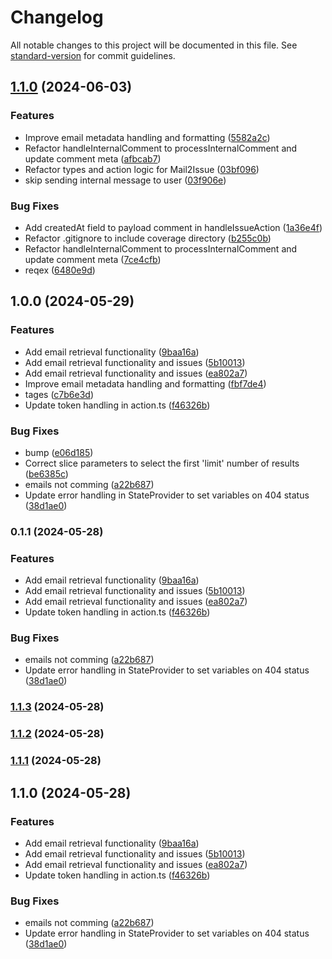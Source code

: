 # Changelog

All notable changes to this project will be documented in this file. See [standard-version](https://github.com/conventional-changelog/standard-version) for commit guidelines.

## [1.1.0](https://github.com/platformengr/mail2issue/compare/v1.0.0...v1.1.0) (2024-06-03)


### Features

* Improve email metadata handling and formatting ([5582a2c](https://github.com/platformengr/mail2issue/commit/5582a2c48b09632eccf68241605d2d637722b8e8))
* Refactor handleInternalComment to processInternalComment and update comment meta ([afbcab7](https://github.com/platformengr/mail2issue/commit/afbcab7021817f748e1df51e7394798b83801f94))
* Refactor types and action logic for Mail2Issue ([03bf096](https://github.com/platformengr/mail2issue/commit/03bf09630b87bed49b0a07e1a60d49543a7ec7c6))
* skip sending internal message to user ([03f906e](https://github.com/platformengr/mail2issue/commit/03f906e80e84fd1ce3eb7ce14ab112fa8a80e35e))


### Bug Fixes

* Add createdAt field to payload comment in handleIssueAction ([1a36e4f](https://github.com/platformengr/mail2issue/commit/1a36e4fd0e8a0ca0bb79fe3e9b80e7c70967d020))
* Refactor .gitignore to include coverage directory ([b255c0b](https://github.com/platformengr/mail2issue/commit/b255c0b124b7cebf07a3674c069d6d8b71497e39))
* Refactor handleInternalComment to processInternalComment and update comment meta ([7ce4cfb](https://github.com/platformengr/mail2issue/commit/7ce4cfbae7795a487ce63f298a6febe91df5e3de))
* reqex ([6480e9d](https://github.com/platformengr/mail2issue/commit/6480e9de6aeaf6667efc9e72f3e6854f11cbc2e3))

## 1.0.0 (2024-05-29)

### Features

- Add email retrieval functionality ([9baa16a](https://github.com/platformengr/mail2issue/commit/9baa16a9e6ff8667177c8bf227af7ccf5a997b89))
- Add email retrieval functionality and issues ([5b10013](https://github.com/platformengr/mail2issue/commit/5b100133c326466aed4a01c1fe39eada28676205))
- Add email retrieval functionality and issues ([ea802a7](https://github.com/platformengr/mail2issue/commit/ea802a70c5c8c6b2b139cc98b6f179e166edee4e))
- Improve email metadata handling and formatting ([fbf7de4](https://github.com/platformengr/mail2issue/commit/fbf7de48b5bf447599e0960cc4877eecff4816b2))
- tages ([c7b6e3d](https://github.com/platformengr/mail2issue/commit/c7b6e3d119d740815b5f7b56dd657e35c11c26cc))
- Update token handling in action.ts ([f46326b](https://github.com/platformengr/mail2issue/commit/f46326b22cdd0d7a6a180a2ad28881b31373f08f))

### Bug Fixes

- bump ([e06d185](https://github.com/platformengr/mail2issue/commit/e06d185837bdff9e4631ea2fb914dda1ae4404da))
- Correct slice parameters to select the first 'limit' number of results ([be6385c](https://github.com/platformengr/mail2issue/commit/be6385cac093d09bd7b9f66e527c1e1f2dbba2e8))
- emails not comming ([a22b687](https://github.com/platformengr/mail2issue/commit/a22b687ebf0bd8363abb85f8a18bde0ba13b3b7d))
- Update error handling in StateProvider to set variables on 404 status ([38d1ae0](https://github.com/platformengr/mail2issue/commit/38d1ae0ab2423a0cf59df6eab0c4ce6bcd84cfe3))

### 0.1.1 (2024-05-28)

### Features

- Add email retrieval functionality ([9baa16a](https://github.com/abrahamberg/mail2issue/commit/9baa16a9e6ff8667177c8bf227af7ccf5a997b89))
- Add email retrieval functionality and issues ([5b10013](https://github.com/abrahamberg/mail2issue/commit/5b100133c326466aed4a01c1fe39eada28676205))
- Add email retrieval functionality and issues ([ea802a7](https://github.com/abrahamberg/mail2issue/commit/ea802a70c5c8c6b2b139cc98b6f179e166edee4e))
- Update token handling in action.ts ([f46326b](https://github.com/abrahamberg/mail2issue/commit/f46326b22cdd0d7a6a180a2ad28881b31373f08f))

### Bug Fixes

- emails not comming ([a22b687](https://github.com/abrahamberg/mail2issue/commit/a22b687ebf0bd8363abb85f8a18bde0ba13b3b7d))
- Update error handling in StateProvider to set variables on 404 status ([38d1ae0](https://github.com/abrahamberg/mail2issue/commit/38d1ae0ab2423a0cf59df6eab0c4ce6bcd84cfe3))

### [1.1.3](https://github.com/abrahamberg/mail2issue/compare/v1.1.2...v1.1.3) (2024-05-28)

### [1.1.2](https://github.com/abrahamberg/mail2issue/compare/v1.1.1...v1.1.2) (2024-05-28)

### [1.1.1](https://github.com/abrahamberg/mail2issue/compare/v1.1.0...v1.1.1) (2024-05-28)

## 1.1.0 (2024-05-28)

### Features

- Add email retrieval functionality ([9baa16a](https://github.com/abrahamberg/mail2issue/commit/9baa16a9e6ff8667177c8bf227af7ccf5a997b89))
- Add email retrieval functionality and issues ([5b10013](https://github.com/abrahamberg/mail2issue/commit/5b100133c326466aed4a01c1fe39eada28676205))
- Add email retrieval functionality and issues ([ea802a7](https://github.com/abrahamberg/mail2issue/commit/ea802a70c5c8c6b2b139cc98b6f179e166edee4e))
- Update token handling in action.ts ([f46326b](https://github.com/abrahamberg/mail2issue/commit/f46326b22cdd0d7a6a180a2ad28881b31373f08f))

### Bug Fixes

- emails not comming ([a22b687](https://github.com/abrahamberg/mail2issue/commit/a22b687ebf0bd8363abb85f8a18bde0ba13b3b7d))
- Update error handling in StateProvider to set variables on 404 status ([38d1ae0](https://github.com/abrahamberg/mail2issue/commit/38d1ae0ab2423a0cf59df6eab0c4ce6bcd84cfe3))
